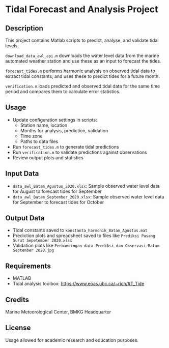 # Tidal Forecast and Analysis Project 

## Description

This project contains Matlab scripts to predict, analyse, and validate tidal levels.

`download_data_awl_api.m` downloads the water level data from the marine automated weather station and use these as an input to forecast the tides.

`forecast_tides.m` performs harmonic analysis on observed tidal data to extract tidal constants, and uses these to predict tides for a future month.

`verification.m` loads predicted and observed tidal data for the same time period and compares them to calculate error statistics. 

## Usage

- Update configuration settings in scripts:
  - Station name, location
  - Months for analysis, prediction, validation
  - Time zone
  - Paths to data files
- Run `forecast_tides.m` to generate tidal predictions
- Run `verification.m` to validate predictions against observations
- Review output plots and statistics

## Input Data

- `data_awl_Batam_Agustus_2020.xlsx`: Sample observed water level data for August to forecast tides for September
- `data_awl_Batam_September_2020.xlsx`: Sample observed water level data for September to forecast tides for October

## Output Data

- Tidal constants saved to `konstanta_harmonik_Batam_Agustus.mat`
- Prediction plots and spreadsheet saved to files like `Prediksi Pasang Surut Sepetember 2020.xlsx` 
- Validation plots like `Perbandingan data Prediksi dan Observasi Batam September 2020.jpg`

## Requirements

- MATLAB
- Tidal analysis toolbox: https://www.eoas.ubc.ca/~rich/#T_Tide

## Credits

Marine Meteorological Center, BMKG Headquarter 

## License

Usage allowed for academic research and education purposes.
